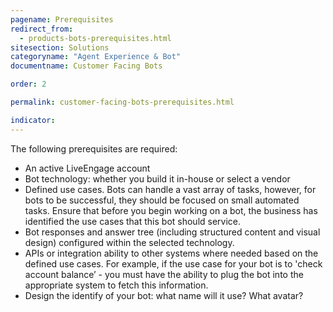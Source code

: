 ```yaml
---
pagename: Prerequisites
redirect_from:
  - products-bots-prerequisites.html
sitesection: Solutions
categoryname: "Agent Experience & Bot"
documentname: Customer Facing Bots

order: 2

permalink: customer-facing-bots-prerequisites.html

indicator:
---
```


The following prerequisites are required:

* An active LiveEngage account
* Bot technology: whether you build it in-house or select a vendor
* Defined use cases.  Bots can handle a vast array of tasks, however, for bots to be successful, they should be focused on small automated tasks.  Ensure that before you begin working on a bot, the business has identified the use cases that this bot should service.
* Bot responses and answer tree (including structured content and visual design) configured within the selected technology.
* APIs or integration ability to other systems where needed based on the defined use cases.  For example, if the use case for your bot is to 'check account balance’ - you must have the ability to plug the bot into the appropriate system to fetch this information.
* Design the identify of your bot: what name will it use? What avatar?